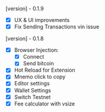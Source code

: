 [version] - 0.1.9

- [x] UX & UI improvements
- [x] Fix Sending Transactions vin issue

[version] - 0.1.8

- [x] Browser Injection:
    - [x] Connect
    - [x] Send bitcoin
- [x] Hot Reload for Extension
- [x] Mnemo click to copy
- [x] Editor settings
- [x] Wallet Settings
- [x] Switch Testnet
- [x] Fee calculator with vsize